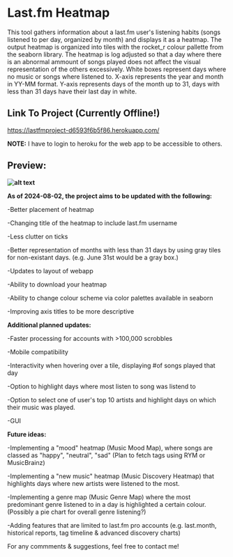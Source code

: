 # Last.fm Heatmap

This tool gathers information about a last.fm user's listening habits (songs listened to per day, organized by month) and displays it as a heatmap.
The output heatmap is organized into tiles with the rocket_r colour pallette from the seaborn library.
The heatmap is log adjusted so that a day where there is an abnormal ammount of songs played does not affect the visual representation of the others excessively.
White boxes represent days where no music or songs where listened to.
X-axis represents the year and month in YY-MM format.
Y-axis represents days of the month up to 31, days with less than 31 days have their last day in white.

## Link To Project (Currently Offline!)

https://lastfmproject-d6593f6b5f86.herokuapp.com/

**NOTE:** I have to login to heroku for the web app to be accessible to others.

## Preview: 

**![alt text](https://i.imgur.com/OYzFq0I.png)**

**As of 2024-08-02, the project aims to be updated with the following:**

-Better placement of heatmap 

-Changing title of the heatmap to include last.fm username

-Less clutter on ticks

-Better representation of months with less than 31 days by using gray tiles for non-existant days. (e.g. June 31st would be a gray box.)

-Updates to layout of webapp

-Ability to download your heatmap

-Ability to change colour scheme via color palettes available in seaborn

-Improving axis titles to be more descriptive

**Additional planned updates:**

-Faster processing for accounts with >100,000 scrobbles

-Mobile compatibility

-Interactivity when hovering over a tile, displaying #of songs played that day

-Option to highlight days where most listen to song was listend to

-Option to select one of user's top 10 artists and highlight days on which their music was played.

-GUI



  **Future ideas:**

  -Implementing a "mood" heatmap (Music Mood Map), where songs are classed as "happy", "neutral", "sad" (Plan to fetch tags using RYM or MusicBrainz) 
  
  -Implementing a "new music" heatmap (Music Discovery Heatmap) that highlights days where new artists were listened to the most. 
  
  -Implementing a genre map (Music Genre Map) where the most predominant genre listened to in a day is highlighted a certain colour. (Possibly a pie chart for overall genre listening?)
  
  -Adding features that are limited to last.fm pro accounts (e.g. last.month, historical reports, tag timeline & advanced discovery charts)


For any commments & suggestions, feel free to contact me!
